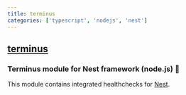 ```yaml
---
title: terminus
categories: ['typescript', 'nodejs', 'nest']
---
```

## [terminus](https://github.com/nestjs/terminus)

### Terminus module for Nest framework (node.js)  :robot:


This module contains integrated healthchecks for [Nest](https://github.com/nestjs/nest).

